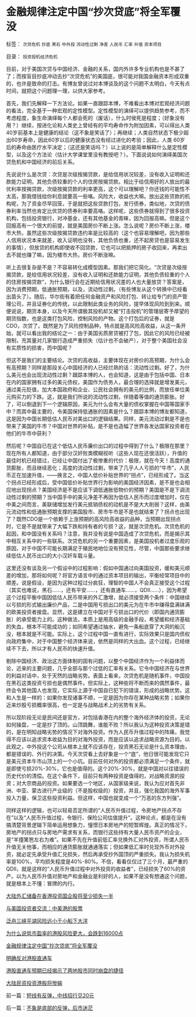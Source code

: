 # 金融规律注定中国“抄次贷底”将全军覆没

标签： `次贷危机` `抄底` `黑石` `中外投` `流动性过剩` `净差` `人民币` `汇率` `升值` `资本项目` 

目录： `投资投机经济危机`

目前，对于美国次贷与中国经济、金融的关系，国内外许多专业机构也是不甚了了；而按盲目抄底冲动去抄“次贷危机”的美国底，很可能对我国金融资本形成双重的，也许是致命的打击。有博友曾说过对本博谈及的这个问题不太明白，今天有点时间，就把这个问题理一理，以供大家参考。



首先，我们先解释一下方法论。如果一直跟踪本博，不难看出本博对宏观经济问题的看法，完全基于一种宏观的定性模型。定性模型的演绎可以提供趋势参考，而不考虑程度，象生命演绎每个人都会死的（废话），什么时侯死是程度；（好象没有用？）继续，按进化论和人类史上曾经有的平均寿命作为附加因素，可以得出人类
40岁前基本上是健康的结论（这不象是笑话了）；再继续；人类自然状态下极少超出60岁寿命，因此60岁以后的健康状态没有经过进化的考验；因此，人类
60岁后的寿命由医疗水平决定；（这还是笑话吗？）以上说的是简单解释什么是定性模型，以及这个方法论（估计大学课堂里没有教授吧？）。下面说说如何演绎美国次贷危机和中国经济的前后关系。



先说说什么是次贷：次贷是次级按揭贷款，是给信用状况较差，没有收入证明和还款能力证明，其他负债较重的个人的住房按揭贷款。相比于给信用好的人放出的最优利率按揭贷款，次级按揭贷款的利率更高，这个可以理解吧？你还钱的可能性不太高，那我借钱给你利息就要高一些咯。风险大，收益也大嘛。放出这些贷款的机构呢，为了资金尽早回笼，于是就把这些贷款打包，发行债券，类似地，次贷的债券利率当然也肯定比优贷的债券利率要高咯。这样呢，这些债券就得到了很多投资机构，包括投资银行，对冲基金，还有其他基金的青睐，因为回报高嘛。但是这个回报高有一个很大的前提，就是美国房价不断上涨。怎么说呢？房价不断上涨，楼市大热，虽然这些次级按揭贷款违约率是比较高的（这个也容易理解吧，因为那些人信用状况本来就差，收入证明也没有，其他负债也重，还不起房贷也是容易发生的事情），但放贷的机构即使收不回贷款，它也可以把抵押的房子收回来，再卖出去不就也赚了嘛，因为楼市大热，房价不断涨嘛。



听上去很复杂是不是？不容易转化成模型因素。那我们把它简化。“次贷是次级按揭贷款，是给信用状况较差，没有收入证明和还款能力证明，其他负债较重的个人的住房按揭贷款”，为什么银行会在近期给信用状况差的人也大量放贷？答案是，因为消费预期，低通胀预期，以及，流动性过剩。（有些博友从这个转换中已经看出苗头了）。随后，华尔街有着把任何金融资产和风险打包、转让给专门的资产管理公司，并且证券化的传统，以此限制此类业务的风险，提早体现风险到到来。顺便说说，期货本身，以及今天所谓极其投机却又被“打击投机”的管理层寄予厚望的期货指数，也是这类打包风险，控制风险的产物。这个打包后的证券，就是
CDO，次贷了。既然是为了风险控制品种，特点就是高风险高收益，从这一条开始，就可以看出我的结论之一：由于美国劣质房贷被打了包，因此它的风险已经被限制，充其量对几家银行造成严重损失（估计也不会破产），对于整个美国社会没有实质性的损害，而中国呢？



但这不是我们的主要结论。次贷的高收益，主要体现在对房价的高预期，为什么会有高预期？同样是那段关心中国经济的人已经烂熟的话：流动性过剩。好了，为什么美元也会出现流动性过剩？跟踪本博的人，也会知道，这是由于包括中国、日本在内的国家拥有过多的美元债权，美国作为债务人，最合理的选择就是增发美元，通过美元贬值，加大本国政府和企业、公民社会拥有的美元的比例，而放任单位美元购买力的下跌。这，就是我们所说的流动性过剩，伴随着等值的通货膨胀。好了，可以倒退到下一个逻辑原因，美元为什么会有大量的债权掌握在中国等国家手中？而其中最主要的，令美国保持低通胀的因素是什么？跟踪本博的博友都知道，这是因为中国长期低估人民币对美出口的逻辑结果。同样，美元流动过剩是不是也带来了美国的牛市？中国对世界的补贴，是不是也造幅了世界各发达国家投资者在他们的牛市中获利？



然后呢？中国自已在这个低估人民币廉价出口的过程中得到了什么？极限在那里？现在所有人都知道，由于部分汉奸败类模糊视听（这些人现在还很活跃），升值的最佳时机已经错过，已经让中国付出了极惨重的代价：极限，就在今天！高度的通货膨胀，而且继续恶化；高度的流动性过剩，带来了几乎人人亏损的“牛市”，人民币正在加速升值，——换言之，中国人低价补贴世界的“拐点”，已经形成了。当这个拐点已经形成后，受中国低价补贴世界行为影响的美国经济因素，是不是也会相应地出现拐点？美国经济是不是应该下调低通胀低物价的预期？美国是不是下调流动性过剩的预期？当中国手中的美元净差不再因为低估人民币而过度增加时，仅在中美之间而言，美联储增加发行美元抵销债权的动机是不是大大削弱？这样，由美元流动性和低通胀预期支撑的美国股市、房市牛市是不是也就结束了？拐点也出现了？既然CDO是一个依赖于上涨预期的高风险高收益的品种，当预期出现拐点时，它是不是就带来了大幅下跌和持有者的亏损？这，就是次贷危机。次贷危机的起因，和中国没有关系吗？注意，我并没有说是中国造成了次贷危机，而是揭示其中相互关系中的一些联系。次贷危机的另一个重要因素，是美国投机者过度乐观的原因，对于中国不可能长期满足于殖民地地位没有预见性，尽管，中国那些要求继续低估人民币出口的大小汉奸车载斗量。



这里还没有谈及另一个假设中的过程影响：假如中国通过向美国投资，缓和美元顺差的增加，那将如何呢？将官方语言中的通过资本项目的输出，平衡经常项目中的顺差。说是假设，是因为这种过程过分疯狂，理智的中国人不会真正接受这个过程（其实也难说，黑石……，还有平安……，还有直通车……，QDII……），因为希望这个过程平衡中国因低估人民币带来的外汇激增，就必须接受两个条件：中国继续以亏损的形式输出廉价产品，二是中国用亏损出口的美元为在牛市中赚得盘满钵满的欧美投资者接盘。显然，这是建立在中国对于亏损出口的代价（即国内通货膨胀）的承受能力上的。这种做法，本质上是用高级的金融手段，希望缓和经济基础的失血，根本不可能成功的；如同希望通过抽水，避免一条船底穿了大洞的船沉没，根本就是不可能。实际上，这个过程中国一直有进行，实际效果只是国内债权向政府集中，对于中国整个经济体来说，依然是同样的大出血。这个过程，已经继续不下去，所以才有人民币的快速升值。



剔除中国经济、政治这方面体制的固有问题，以整个中国经济作为一个利益体而论，近来的主要问题，几乎全部与那个过低的汇率有关系。它令中国经济在与世界的利益对话中，处于天然的战略劣势。表面上看来，次贷危机是随机事件，中国投在黑石这类投资亏损也是偶然事件。但实际上，这种些将不断而来的偶然事件，最终会令其他国人也发现，它实际上源于中国自已犯下的错误，形成的战略优势。这和人生是一样的：如果你发现诸事不顺，一定是因为你存在某种战略劣势；如果你近来炒股亏损概率很高，也一定是与战略战术上的劣势有关系。



所以现阶段无论是民间还是官方，对包括香港在内的整个海外经济体的投资，无论如何操盘，一定是抄了顶的。山顶跳舞，谁能不败？所以我认为这种投资决策是错的，是在明知战略劣势的情况下对海外投资。作为人民币升值过程中的阵痛，我觉得不应该以追求资本收益为目的对海外投资，而是应该以追求战略资源为目的。以此观之，中外投这个公司从根本上就不应该存在，投资黑石无论是什么资本理由，都是错误的、外行的决策。今天次贷看上去好象是一个“底”，他日很可能发现它只是美元资本牛市山顶上的一个小坑。目前任何对外的投资都必须满足一个条件，就是即使亏损20%-30%，它也是值得的。这个20%-30%，就是中国对以往错误的历史代价的清偿。在这个条件下，目前只有两种投资是值得的，对战略资源的投资；对大宗商品的投资。如果要选一个地区，从国家级来说，我认为应对首先非洲、中亚、蒙古进行产业级的（不是股权级的）投资，并且，强化我国的海外军事投入力量，保卫这些投资利益。但这样，中国也就变成一个“万恶的东方列强”。



同样这样的逻辑，也可以轻易否定所谓的“人民币升值过程，令房地产拐点不存在”以及“人民币升值过程，令银行、保险公司估值提升”。这种论点，都是在没有搞清楚背景逻辑下简单运用想象力，憧憬日本房地产的短暂辉煌。真正的情况下，房地产的拐点只与房地产需求有关系，而银行这些持有大量人民币资产的企业，是“羊撞篱笆左右为难”。如果不先在升值前低汇率兑换外汇对外投资，所谓人民币升值无关他事，而相应的通货膨胀就通通落实；但如果低汇率时兑现外币对外投资，就必定先承受升值汇兑损失，然后再承受抄外国顶的严重损失。我认为损失机率是100%，平均损失程度是40%-80%。不信，看看仅仅过了三个月，最严重的QDII，就是这样的“人民币升值过程中对外投资的收益者”，已经损失了60%的资产。以为人民币升值对房地产和金融业是利好的人，如果不是没有想通这个问题，就是根本上不懂：冒牌的内行。

[大陆外汇储备在香港投资国企股将至少损失一半](../../../2009/1/15/大陆外汇储备在香港投资国企股将至少损失一半.md)

[与美国投资者交流：中美港的股票](../../../2008/10/21/与美国投资者交流：中美港的股票.md)

[泛舟三峡平湖风险远小于小船下大洋](../../../2007/12/7/泛舟三峡平湖风险远小于小船下大洋.md)

[为什么说低市盈率的港股风险更大，会跌到16000点](../../../2008/1/19/为什么说低市盈率的港股风险更大，会跌到16000点.md)

[金融规律注定中国“抄次贷底”将全军覆没](../../../2008/2/28/金融规律注定中国“抄次贷底”将全军覆没.md)

[明确反对港股直通车](../../../2007/11/21/“钱留给自已用”明确反对港股直通车输出国内外汇资本.md)

[港股直通车预期已经揭示了两地股市同时崩盘的捷径](../../../2007/10/5/港股直通车预期已经揭示了两地股市同时崩盘的捷径.md)

[大陆民资投资港股将惨输](../../../2007/8/26/资本项目平衡人民币低汇率顺差损失数万亿.md)



前一篇：[短线有反弹，中线招行见20元](../../../2008/2/28/短线有反弹，中线招行见20元.md)

后一篇：[不象是底部的反弹，后市迷茫](../../../2008/2/29/不象是底部的反弹，后市迷茫.md)